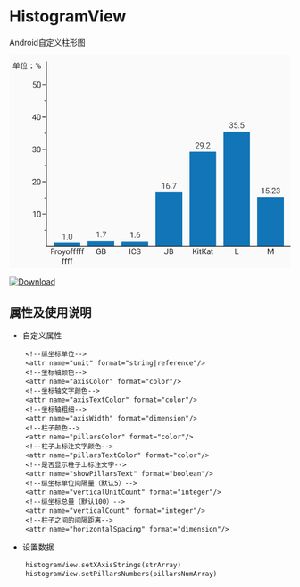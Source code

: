 # HistogramView
Android自定义柱形图

![image](https://github.com/JeremyLeeL/HistogramView/blob/master/histogramView.png)

[ ![Download](https://api.bintray.com/packages/lym6437/AndroidRepository/HistogramView/images/download.svg) ](https://bintray.com/lym6437/AndroidRepository/HistogramView/_latestVersion)

## 属性及使用说明

* 自定义属性
> 
        <!--纵坐标单位-->
        <attr name="unit" format="string|reference"/>
        <!--坐标轴颜色-->
        <attr name="axisColor" format="color"/>
        <!--坐标轴文字颜色-->
        <attr name="axisTextColor" format="color"/>
        <!--坐标轴粗细-->
        <attr name="axisWidth" format="dimension"/>
        <!--柱子颜色-->
        <attr name="pillarsColor" format="color"/>
        <!--柱子上标注文字颜色-->
        <attr name="pillarsTextColor" format="color"/>
        <!--是否显示柱子上标注文字-->
        <attr name="showPillarsText" format="boolean"/>
        <!--纵坐标单位间隔量（默认5）-->
        <attr name="verticalUnitCount" format="integer"/>
        <!--纵坐标总量（默认100）-->
        <attr name="verticalCount" format="integer"/>
        <!--柱子之间的间隔距离-->
        <attr name="horizontalSpacing" format="dimension"/>
* 设置数据
> 
        histogramView.setXAxisStrings(strArray)
        histogramView.setPillarsNumbers(pillarsNumArray)
